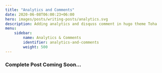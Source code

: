 ```yaml
---
title: "Analytics and Comments"
date: 2020-06-08T06:00:23+06:00
hero: images/posts/writing-posts/analytics.svg
description: Adding analytics and disquss comment in hugo theme Toha
menu:
    sidebar:
        name: Analytics & Comments
        identifier: analytics-and-comments
        weight: 500
---
```


### Complete Post Coming Soon...
